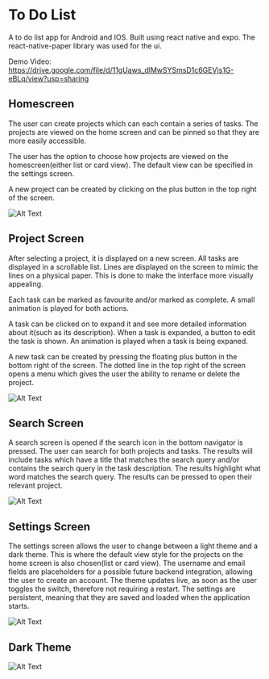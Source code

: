 # To Do List

A to do list app for Android and IOS. Built using react native and expo. The react-native-paper library was used for the ui. 

Demo Video: https://drive.google.com/file/d/11gUaws_dlMwSYSmsD1c6GEVjs1G-eBLq/view?usp=sharing

## Homescreen

The user can create projects which can each contain a series of tasks. The projects are viewed on the home screen and can be pinned so that they are more easily accessible.

The user has the option to choose how projects are viewed on the homescreen(either list or card view). The default view can be specified in the settings screen.

A new project can be created by clicking on the plus button in the top right of the screen.

![Alt Text](Screenshots/HomeScreen.JPG)

## Project Screen

After selecting a project, it is displayed on a new screen. All tasks are displayed in a scrollable list. Lines are displayed on the screen to mimic the lines on a physical paper. This is done to make the interface more visually appealing.

Each task can be marked as favourite and/or marked as complete. A small animation is played for both actions. 

A task can be clicked on to expand it and see more detailed information about it(such as its description). When a task is expanded, a button to edit the task is shown. An animation is played when a task is being expaned.

A new task can be created by pressing the floating plus button in the bottom right of the screen. The dotted line in the top right of the screen opens a menu which gives the user the ability to rename or delete the project.

![Alt Text](Screenshots/ProjectScreen.JPG)

## Search Screen

A search screen is opened if the search icon in the bottom navigator is pressed. The user can search for both projects and tasks. The results will include tasks which have a title that matches the search query and/or contains the search query in the task description. The results highlight what word matches the search query. The results can be pressed to open their relevant project.

![Alt Text](Screenshots/SearchScreen.JPG)

## Settings Screen

The settings screen allows the user to change between a light theme and a dark theme. This is where the default view style for the projects on the home screen is also chosen(list or card view). The username and email fields are placeholders for a possible future backend integration, allowing the user to create an account. The theme updates live, as soon as the user toggles the switch, therefore not requiring a restart. The settings are persistent, meaning that they are saved and loaded when the application starts.

![Alt Text](Screenshots/SettingsScreen.JPG)

## Dark Theme

![Alt Text](Screenshots/darkTheme.jpg)
